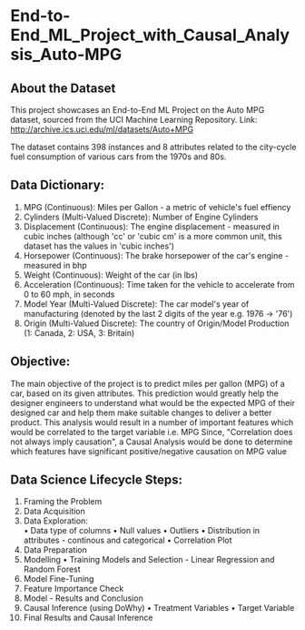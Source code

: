 # End-to-End_ML_Project_with_Causal_Analysis_Auto-MPG

## About the Dataset
This project showcases an End-to-End ML Project on the Auto MPG dataset, sourced from the UCI Machine Learning Repository. 
Link: http://archive.ics.uci.edu/ml/datasets/Auto+MPG

The dataset contains 398 instances and 8 attributes related to the city-cycle fuel consumption of various cars from the 1970s and 80s.


## Data Dictionary:
1. MPG (Continuous): Miles per Gallon  - a metric of vehicle's fuel effiency
2. Cylinders (Multi-Valued Discrete): Number of Engine Cylinders
3. Displacement (Continuous): The engine displacement - measured in cubic inches (although 'cc' or 'cubic cm' is a more common unit, this dataset has the values in 'cubic inches')
4. Horsepower (Continuous): The brake horsepower of the car's engine - measured in bhp
5. Weight (Continuous): Weight of the car (in lbs)
6. Acceleration (Continuous): Time taken for the vehicle to accelerate from 0 to 60 mph, in seconds
7. Model Year (Multi-Valued Discrete): The car model's year of manufacturing (denoted by the last 2 digits of the year e.g. 1976 -> '76')
8. Origin (Multi-Valued Discrete): The country of Origin/Model Production (1: Canada, 2: USA, 3: Britain)


## Objective: 
The main objective of the project is to predict miles per gallon (MPG) of a car, based on its given attributes. This prediction would greatly help the designer engineers to understand what would be the expected MPG of their designed car and help them make suitable changes to deliver a better product. 
This analysis would result in a number of important features which would be correlated to the target variable i.e. MPG
Since, "Correlation does not always imply causation", a Causal Analysis would be done to determine which features have significant positive/negative causation on MPG value

## Data Science Lifecycle Steps:
1. Framing the Problem
2. Data Acquisition
3. Data Exploration:
<br>• Data type of columns
  • Null values
  • Outliers
  • Distribution in attributes - continous and categorical
  • Correlation Plot
4. Data Preparation
5. Modelling
  • Training Models and Selection - Linear Regression and Random Forest
6. Model Fine-Tuning
7. Feature Importance Check
8. Model - Results and Conclusion
9. Causal Inference (using DoWhy)
  • Treatment Variables
  • Target Variable
10. Final Results and Causal Inference
  
